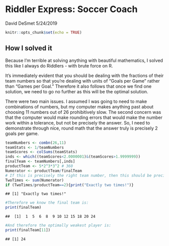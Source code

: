 Riddler Express: Soccer Coach
================
David DeSmet
5/24/2019

``` r
knitr::opts_chunk$set(echo = TRUE)
```

## How I solved it

Because I’m terrible at solving anything with beautiful mathematics, I
solved this like I always do Riddlers - with brute force on R.

It’s immediately evident that you should be dealing with the fractions
of their team numbers so that you’re dealing with units of “Goals per
Game” rather than “Games per Goal.” Therefore it also follows that once
we find one solution, we need to go no further as this will be the
optimal solution.

There were two main issues. I assumed I was going to need to make
combinations of numbers, but my computer makes anything past about
choosing 11 numbers out of 26 prohibitively slow. The second concern was
that the computer would make rounding errors that would make the number
work within a tolerance, but not be precisely the answer. So, I need to
demonstrate through nice, round math that the answer truly is precisely
2 goals per game.

``` r
teamNumbers <- combn(26,11)
teamStats <- 1/teamNumbers
teamScores <- colSums(teamStats)
inds <- which((teamScores<2.0000001)&(teamScores>1.9999999))
finalTeam <- teamNumbers[,inds]
productTeam <- 5*2^3*3^2 # 360
Numerator <- productTeam/finalTeam
# If this is precisely the right team number, then this should be precisely 360*2, and it is.
TwoTimes <- sum(Numerator)
if (TwoTimes/productTeam==2){print("Exactly two times!")}
```

    ## [1] "Exactly two times!"

``` r
#Therefore we know the final team is:
print(finalTeam)
```

    ##  [1]  1  5  6  8  9 10 12 15 18 20 24

``` r
#And therefore the optimally weakest player is:
print(finalTeam[11])
```

    ## [1] 24
